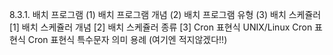 8.3.1. 배치 프로그램
(1) 배치 프로그램 개념
(2) 배치 프로그램 유형
(3) 배치 스케쥴러
  [1] 배치 스케쥴러 개념
  [2] 배치 스케쥴러 종류
  [3] Cron 표현식
    UNIX/Linux Cron 표현식
    Cron 표현식 특수문자 의미
    용례 (여기엔 적지않겠다!!) 